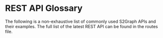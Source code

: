 # REST API Glossary

The following is a non-exhaustive list of commonly used S2Graph APIs and their examples. The full list of the latest REST API can be found in the routes file.